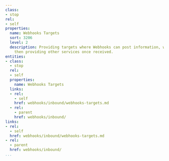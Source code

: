 ```yaml
---
class:
- stop
rel:
- self
properties:
  name: Webhooks Targets
  sort: 3206
  level: 2
  description: Providing targets where Webhooks can post information, with targets
    then providing other services once received.
entities:
- class:
  - stop
  rel:
  - self
  properties:
    name: Webhooks Targets
  links:
  - rel:
    - self
    href: webhooks/inbound/webhooks-targets.md
  - rel:
    - parent
    href: webhooks/inbound/
links:
- rel:
  - self
  href: webhooks/inbound/webhooks-targets.md
- rel:
  - parent
  href: webhooks/inbound/
...
```

